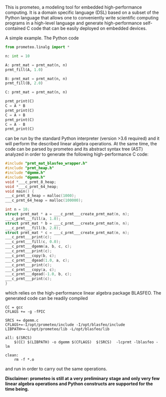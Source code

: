 This is prometeo, a modeling tool for embedded high-performance computing. It is a 
domain specific language (DSL) based on a subset of the Python language that allows 
one to conveniently write scientific computing programs in a high-level language and generate
high-performance self-contained C code that can be easily deployed on embedded devices.

A simple example. The Python code
```python
from prometeo.linalg import *

n: int = 10

A: prmt_mat = prmt_mat(n, n)
prmt_fill(A, 1.0)

B: prmt_mat = prmt_mat(n, n)
prmt_fill(B, 2.0)

C: prmt_mat = prmt_mat(n, n)

prmt_print(C)
C = A * B
prmt_print(C)
C = A + B
prmt_print(C)
C = A - B
prmt_print(C)
```
can be run by the standard Python interpreter (version >3.6 required) and it 
will perform the described linear algebra operations. At the same time, the code
can be parsed by prometeo and its abstract syntax tree (AST) analyzed in order
to generate the following high-performance C code:
```c
#include "prmt_mat_blasfeo_wrapper.h"
#include "prmt_heap.h"
#include "dgemm.h"
#include "dgemm.h"
void *___c_prmt_8_heap; 
void *___c_prmt_64_heap; 
void main() { 
___c_prmt_8_heap = malloc(1000); 
___c_prmt_64_heap = malloc(100000); 

int n = 10;
struct prmt_mat * a = ___c_prmt___create_prmt_mat(n, n);
___c_prmt___fill(a, 1.0);
struct prmt_mat * b = ___c_prmt___create_prmt_mat(n, n);
___c_prmt___fill(b, 2.0);
struct prmt_mat * c = ___c_prmt___create_prmt_mat(n, n);
___c_prmt___print(c);
___c_prmt___fill(c, 0.0);
___c_prmt___dgemm(a, b, c, c);
___c_prmt___print(c);
___c_prmt___copy(b, c);
___c_prmt___dgead(1.0, a, c);
___c_prmt___print(c);
___c_prmt___copy(a, c);
___c_prmt___dgead(-1.0, b, c);
___c_prmt___print(c);
}
```
which relies on the high-performance linear algebra package BLASFEO. The generated code can be
readily compiled
```make
CC = gcc
CFLAGS += -g -fPIC

SRCS += dgemm.c 
CFLAGS+=-I/opt/prometeo/include -I/opt/blasfeo/include
LIBPATH+=-L/opt/prometeo/lib -L/opt/blasfeo/lib 

all: $(SRCS) 
	$(CC) $(LIBPATH) -o dgemm $(CFLAGS)  $(SRCS)  -lcprmt -lblasfeo -lm

clean:
	rm -f *.o
```
and run in order to carry out the same operations.

__Disclaimer: prometeo is still at a very preliminary stage and only very few linear algebra operations and Python constructs are supported for the time being.__

